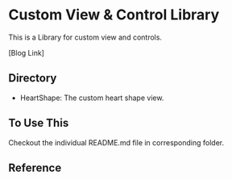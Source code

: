 Custom View & Control Library
============

This is a Library for custom view and controls.

[Blog Link]

Directory
----------

* HeartShape: The custom heart shape view.


To Use This
----------

Checkout the individual README.md file in corresponding folder.

Reference
---------
